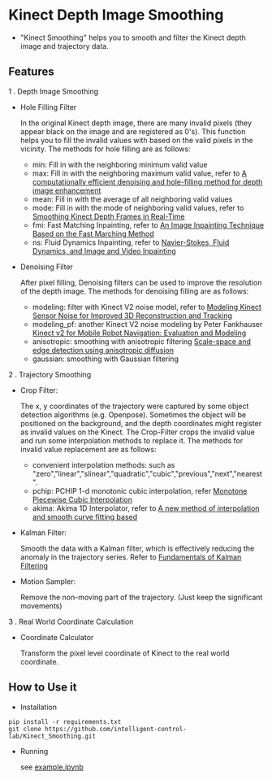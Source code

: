 # Kinect Depth Image Smoothing
- "Kinect Smoothing" helps you to smooth and filter the Kinect depth image and trajectory data.

## Features

1 . Depth Image Smoothing
* Hole Filling Filter

  In the original Kinect depth image, there are many invalid pixels (they appear black on the image and are registered as 0's). This function helps you to fill the invalid values with based on the valid pixels in the vicinity. The methods for hole filling are as follows:
  * min: Fill in with the neighboring minimum valid value
  * max: Fill in with the neighboring maximum valid value, refer to [A computationally efficient denoising and hole-filling method for depth image enhancement](https://webpages.uncc.edu/cchen62/SPIE2016.pdf)
  * mean: Fill in with the average of all neighboring valid values
  * mode: Fill in with the mode of neighboring valid values, refer to [Smoothing Kinect Depth Frames in Real-Time](https://www.codeproject.com/Articles/317974/KinectDepthSmoothing)
  * fmi: Fast Matching Inpainting, refer to  [An Image Inpainting Technique Based on the Fast Marching Method](https://www.rug.nl/research/portal/files/14404904/2004JGraphToolsTelea.pdf) 
  * ns: Fluid Dynamics Inpainting, refer to  [Navier-Stokes, Fluid Dynamics, and Image and Video Inpainting](https://conservancy.umn.edu/bitstream/handle/11299/3607/1772.pdf?sequence=1)

* Denoising Filter

  After pixel filling, Denoising filters can be used to improve the resolution of the depth image. The methods for denoising filling are as follows:
  * modeling: filter with Kinect V2 noise model, refer to [Modeling Kinect Sensor Noise for Improved 3D Reconstruction and Tracking](http://users.cecs.anu.edu.au/~nguyen/papers/conferences/Nguyen2012-ModelingKinectSensorNoise.pdf)
  * modeling_pf: another Kinect V2 noise modeling by Peter Fankhauser [Kinect v2 for Mobile Robot Navigation: Evaluation and Modeling](https://www.research-collection.ethz.ch/bitstream/handle/20.500.11850/104272/1/eth-48073-01.pdf)
  * anisotropic: smoothing with anisotropic filtering [Scale-space and edge detection using anisotropic diffusion](https://authors.library.caltech.edu/6498/1/PERieeetpami90.pdf)
  * gaussian: smoothing with Gaussian filtering

2 . Trajectory Smoothing
* Crop Filter:

  The x, y coordinates of the trajectory were captured by some object detection algorithms (e.g. Openpose). Sometimes the object will be positioned on the background,  and the depth coordinates might register as invalid values on the Kinect. The Crop-Filter crops the invalid value and run some interpolation methods to replace it. The methods for invalid value replacement are as follows:
  * convenient interpolation methods: such as "zero","linear","slinear","quadratic","cubic","previous","next","nearest".
  * pchip: PCHIP 1-d monotonic cubic interpolation, refer [Monotone Piecewise Cubic Interpolation](https://epubs.siam.org/doi/pdf/10.1137/0717021?casa_token=IcEKTOT2mfgAAAAA:Ymwhtl0E5xdPakjEyhIuTAS5R5MQKUu3JrdLeo1Lu0qU8IMtDoX99RGwU2Ll4saxj68nVpLaVLQ)
  * akima: Akima 1D Interpolator, refer to [A new method of interpolation and smooth curve fitting based](http://200.17.213.49/lib/exe/fetch.php/wiki:internas:biblioteca:akima.pdf)

* Kalman Filter:

  Smooth the data with a Kalman filter, which is effectively reducing the anomaly in the trajectory series. Refer to [Fundamentals of Kalman Filtering](http://iaac.technion.ac.il/workshops/2010/KFhandouts/LectKF1.pdf)

* Motion Sampler:

  Remove the non-moving part of the trajectory. (Just keep the significant movements)

3 . Real World Coordinate Calculation
* Coordinate Calculator

  Transform the pixel level coordinate of Kinect to the real world coordinate. 
  ​		

## How to Use it 
* Installation
```
pip install -r requirements.txt
git clone https://github.com/intelligent-control-lab/Kinect_Smoothing.git
```
* Running

  see [example.ipynb](example.ipynb) 
